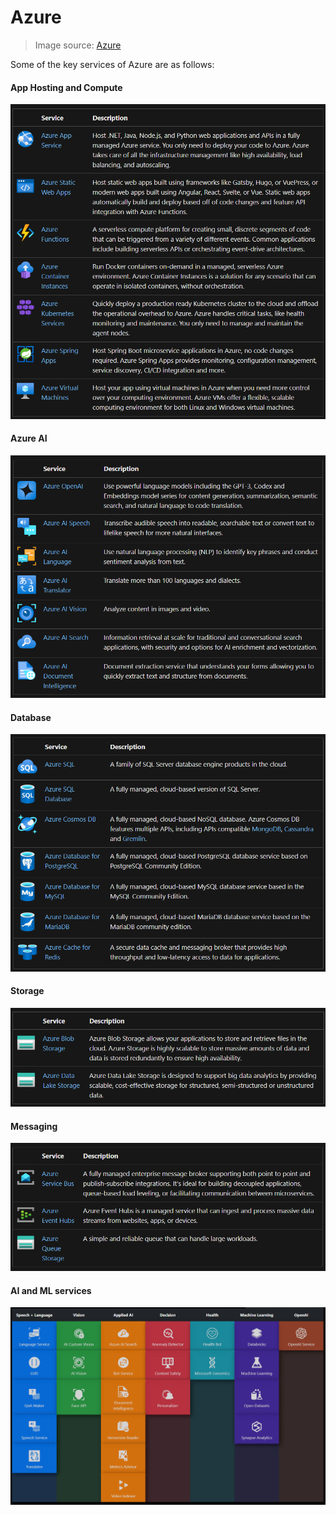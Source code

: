 # Azure

> Image source: [Azure](https://azure.microsoft.com/)

Some of the key services of Azure are as follows:

#### App Hosting and Compute

![App hosting and compute](./img/apphosting_compute.png)

#### Azure AI

![azure AI](./img/azure_AI.png)

#### Database

![databases](./img/Database.png)

#### Storage

![storage](./img/azure_storage.png)

#### Messaging

![messaging](./img/Messaging.png)

#### AI and ML services

![AI ML services - azure](./img/AI_ML_azure.png)
